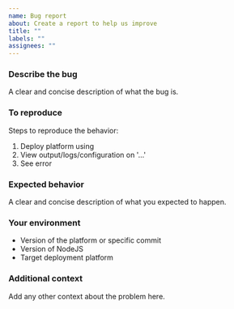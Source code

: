 ```yaml
---
name: Bug report
about: Create a report to help us improve
title: ""
labels: ""
assignees: ""
---
```


### Describe the bug

A clear and concise description of what the bug is.

### To reproduce

Steps to reproduce the behavior:

1. Deploy platform using
2. View output/logs/configuration on '...'
3. See error

### Expected behavior

A clear and concise description of what you expected to happen.

### Your environment

- Version of the platform or specific commit
- Version of NodeJS
- Target deployment platform

### Additional context

Add any other context about the problem here.
